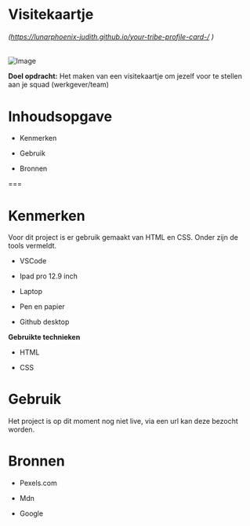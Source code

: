 # Visitekaartje

###### (https://lunarphoenix-judith.github.io/your-tribe-profile-card-/ )

![Image](/images/![Profile_card](https://user-images.githubusercontent.com/112855926/191474057-b77adfc7-1ee8-4c41-b226-b02f15bb223d.jpg))

**Doel opdracht:** Het maken van een visitekaartje om jezelf voor te stellen aan je squad (werkgever/team)

# Inhoudsopgave #

  * Kenmerken
  
  * Gebruik
  
  * Bronnen
  
===

# Kenmerken #

Voor dit project is er gebruik gemaakt van HTML en CSS. Onder zijn de tools vermeldt.

* VSCode

* Ipad pro 12.9 inch

* Laptop

* Pen en papier

* Github desktop

**Gebruikte technieken**

* HTML

* CSS

# Gebruik #

Het project is op dit moment nog niet live, via een url kan deze bezocht worden.

# Bronnen #

* Pexels.com

* Mdn

* Google
